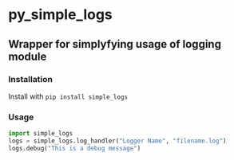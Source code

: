 # py_simple_logs  
## Wrapper for simplyfying usage of logging module

### Installation  
Install with ```pip install simple_logs```  

### Usage  
```python  
import simple_logs  
logs = simple_logs.log_handler("Logger Name", "filename.log")  
logs.debug("This is a debug message")  
```
